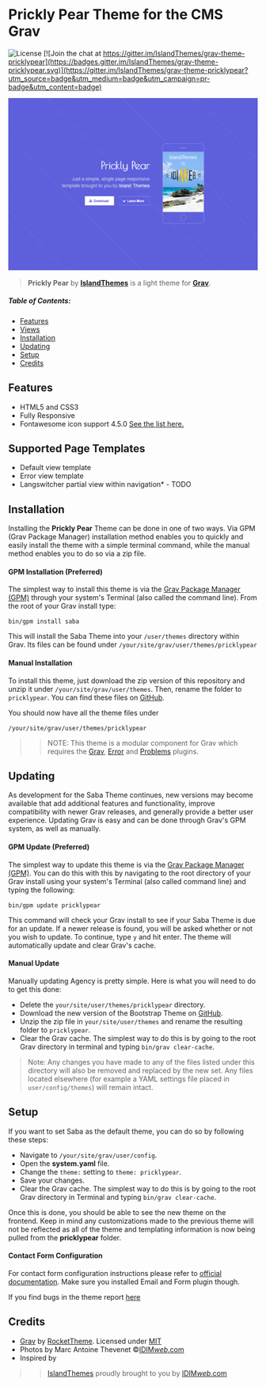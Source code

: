 # Prickly Pear Theme for the CMS Grav

![License](https://img.shields.io/badge/License-MIT-blue.svg) [![Join the chat at https://gitter.im/IslandThemes/grav-theme-pricklypear](https://badges.gitter.im/IslandThemes/grav-theme-pricklypear.svg)](https://gitter.im/IslandThemes/grav-theme-pricklypear?utm_source=badge&utm_medium=badge&utm_campaign=pr-badge&utm_content=badge)

![Saba](assets/readme_1.png)

> **Prickly Pear** by [**IslandThemes**](https://github.com/IslandThemes) is a light theme for [**Grav**](http://getgrav.org). 

##### Table of Contents:

* [Features](#features)
* [Views](#twig-views)
* [Installation](#installation)
* [Updating](#updating)
* [Setup](#setup)
* [Credits](#credits)

## Features
* HTML5 and CSS3
* Fully Responsive
* Fontawesome icon support 4.5.0 [See the list here.](http://fortawesome.github.io/Font-Awesome/icons)

## Supported Page Templates
* Default view template
* Error view template
* Langswitcher partial view within navigation* - TODO

## Installation
Installing the **Prickly Pear** Theme can be done in one of two ways. Via GPM (Grav Package Manager) installation method enables you to quickly and easily install the theme with a simple terminal command, while the manual method enables you to do so via a zip file.

#### GPM Installation (Preferred)

The simplest way to install this theme is via the [Grav Package Manager (GPM)](http://learn.getgrav.org/advanced/grav-gpm) through your system's Terminal (also called the command line). From the root of your Grav install type:

    bin/gpm install saba

This will install the Saba Theme into your `/user/themes` directory within Grav. Its files can be found under `/your/site/grav/user/themes/pricklypear`

#### Manual Installation

To install this theme, just download the zip version of this repository and unzip it under `/your/site/grav/user/themes`. Then, rename the folder to `pricklypear`. You can find these files on [GitHub](https://github.com/IslandThemes/grav-theme-pricklypear).

You should now have all the theme files under

    /your/site/grav/user/themes/pricklypear
	
>> NOTE: This theme is a modular component for Grav which requires the [Grav](http://github.com/getgrav/grav), [Error](https://github.com/getgrav/grav-theme-error) and [Problems](https://github.com/getgrav/grav-plugin-problems) plugins.

## Updating
As development for the Saba Theme continues, new versions may become available that add additional features and functionality, improve compatibility with newer Grav releases, and generally provide a better user experience. Updating Grav is easy and can be done through Grav's GPM system, as well as manually.

#### GPM Update (Preferred)

The simplest way to update this theme is via the [Grav Package Manager (GPM)](http://learn.getgrav.org/advanced/grav-gpm). You can do this with this by navigating to the root directory of your Grav install using your system's Terminal (also called command line) and typing the following:

    bin/gpm update pricklypear

This command will check your Grav install to see if your Saba Theme is due for an update. If a newer release is found, you will be asked whether or not you wish to update. To continue, type `y` and hit enter. The theme will automatically update and clear Grav's cache.

#### Manual Update

Manually updating Agency is pretty simple. Here is what you will need to do to get this done:

* Delete the `your/site/user/themes/pricklypear` directory.
* Download the new version of the Bootstrap Theme on [GitHub](https://github.com/IslandThemes/grav-theme-pricklypear).
* Unzip the zip file in `your/site/user/themes` and rename the resulting folder to `pricklypear`.
* Clear the Grav cache. The simplest way to do this is by going to the root Grav directory in terminal and typing `bin/grav clear-cache`.

> Note: Any changes you have made to any of the files listed under this directory will also be removed and replaced by the new set. Any files located elsewhere (for example a YAML settings file placed in `user/config/themes`) will remain intact.

## Setup
If you want to set Saba as the default theme, you can do so by following these steps:

* Navigate to `/your/site/grav/user/config`.
* Open the **system.yaml** file.
* Change the `theme:` setting to `theme: pricklypear`.
* Save your changes.
* Clear the Grav cache. The simplest way to do this is by going to the root Grav directory in Terminal and typing `bin/grav clear-cache`.

Once this is done, you should be able to see the new theme on the frontend. Keep in mind any customizations made to the previous theme will not be reflected as all of the theme and templating information is now being pulled from the **pricklypear** folder.

#### Contact Form Configuration
For contact form configuration instructions please refer to [official documentation](http://learn.getgrav.org/advanced/contact-form). Make sure you installed Email and Form plugin though.

If you find bugs in the theme report [here](https://github.com/IslandThemes/grav-theme-pricklypear/issues)

## Credits
* [Grav](http://getgrav.org) by [RocketTheme](http://www.rockettheme.com). Licensed under [MIT](https://github.com/IslandThemes/grav-theme-saba/master/LICENSE.md)
* Photos by Marc Antoine Thevenet ©[IDIM<em>web</em>.com](http://idimweb.com)
* Inspired by 

>> [IslandThemes](https://github.com/IslandThemes) proudly brought to you by [IDIM<em>web</em>.com](http://idimweb.com)
